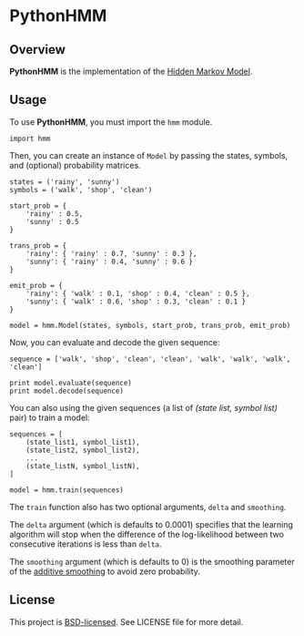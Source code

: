 # PythonHMM

## Overview

**PythonHMM** is the implementation of the [Hidden Markov Model](http://en.wikipedia.org/wiki/Hidden_Markov_model).

## Usage

To use **PythonHMM**, you must import the `hmm` module.

    import hmm

Then, you can create an instance of `Model` by passing the states, symbols, and (optional) probability matrices.

    states = ('rainy', 'sunny')
    symbols = ('walk', 'shop', 'clean')

    start_prob = {
        'rainy' : 0.5,
        'sunny' : 0.5
    }

    trans_prob = {
        'rainy': { 'rainy' : 0.7, 'sunny' : 0.3 },
        'sunny': { 'rainy' : 0.4, 'sunny' : 0.6 }
    }

    emit_prob = {
        'rainy': { 'walk' : 0.1, 'shop' : 0.4, 'clean' : 0.5 },
        'sunny': { 'walk' : 0.6, 'shop' : 0.3, 'clean' : 0.1 }
    }

    model = hmm.Model(states, symbols, start_prob, trans_prob, emit_prob)

Now, you can evaluate and decode the given sequence:

    sequence = ['walk', 'shop', 'clean', 'clean', 'walk', 'walk', 'walk', 'clean']

    print model.evaluate(sequence)
    print model.decode(sequence)

You can also using the given sequences (a list of *(state list, symbol list)* pair) to train a model:

    sequences = [
        (state_list1, symbol_list1),
        (state_list2, symbol_list2),
        ...
        (state_listN, symbol_listN),
    ]

    model = hmm.train(sequences)

The `train` function also has two optional arguments, `delta` and `smoothing`.

The `delta` argument (which is defaults to 0.0001) specifies that the learning algorithm will stop when the difference of the log-likelihood between two consecutive iterations is less than `delta`.

The `smoothing` argument (which is defaults to 0) is the smoothing parameter of the [additive smoothing](http://en.wikipedia.org/wiki/Additive_smoothing) to avoid zero probability.

## License

This project is [BSD-licensed](http://www.opensource.org/licenses/BSD-3-Clause). See LICENSE file for more detail.
